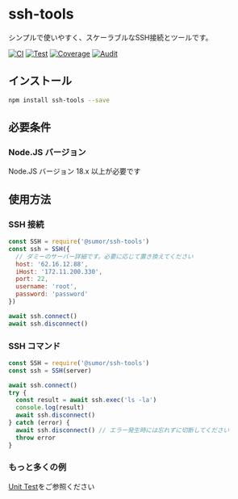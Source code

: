 # ssh-tools

シンプルで使いやすく、スケーラブルなSSH接続とツールです。

[![CI](https://github.com/sumor-cloud/ssh-tools/actions/workflows/ci.yml/badge.svg)](https://github.com/sumor-cloud/ssh-tools/actions/workflows/ci.yml)
[![Test](https://github.com/sumor-cloud/ssh-tools/actions/workflows/ut.yml/badge.svg)](https://github.com/sumor-cloud/ssh-tools/actions/workflows/ut.yml)
[![Coverage](https://github.com/sumor-cloud/ssh-tools/actions/workflows/coverage.yml/badge.svg)](https://github.com/sumor-cloud/ssh-tools/actions/workflows/coverage.yml)
[![Audit](https://github.com/sumor-cloud/ssh-tools/actions/workflows/audit.yml/badge.svg)](https://github.com/sumor-cloud/ssh-tools/actions/workflows/audit.yml)

## インストール

```bash
npm install ssh-tools --save
```

## 必要条件

### Node.JS バージョン

Node.JS バージョン 18.x 以上が必要です

## 使用方法

### SSH 接続

```javascript
const SSH = require('@sumor/ssh-tools')
const ssh = SSH({
  // ダミーのサーバー詳細です。必要に応じて置き換えてください
  host: '62.16.12.88',
  iHost: '172.11.200.330',
  port: 22,
  username: 'root',
  password: 'password'
})

await ssh.connect()
await ssh.disconnect()
```

### SSH コマンド

```javascript
const SSH = require('@sumor/ssh-tools')
const ssh = SSH(server)

await ssh.connect()
try {
  const result = await ssh.exec('ls -la')
  console.log(result)
  await ssh.disconnect()
} catch (error) {
  await ssh.disconnect() // エラー発生時には忘れずに切断してください
  throw error
}
```

### もっと多くの例

[Unit Test](https://github.com/sumor-cloud/ssh-tools/tree/main/test)をご参照ください
